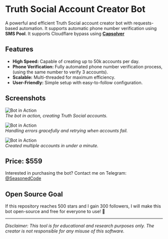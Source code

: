 # Truth Social Account Creator Bot
A powerful and efficient Truth Social account creator bot with requests-based automation. It supports automatic phone number verification using **SMS Pool**.
It supports Cloudflare bypass using [**Capsolver**](https://dashboard.capsolver.com/passport/register?inviteCode=LPVshOqZCxTF)

## Features

- **High Speed:** Capable of creating up to 50k accounts per day.
- **Phone Verification:** Fully automated phone number verification process, (using the same number to verify 3 accounts).
- **Scalable:** Multi-threaded for maximum efficiency.
- **User-Friendly:** Simple setup with easy-to-follow configuration.

## Screenshots
![Bot in Action](bot_in_action-1.png)  
*The bot in action, creating Truth Social accounts.*

![Bot in Action](bot_in_action-2.png)  
*Handling errors gracefully and retrying when accounts fail.*

![Bot in Action](bot_in_action-3.png)  
*Created multiple accounts in under a minute.*

## Price: $559
Interested in purchasing the bot? Contact me on Telegram: [@SeasonedCode](https://t.me/SeasonedCode)

## Open Source Goal
If this repository reaches 500 stars and I gain 300 followers, I will make this bot open-source and free for everyone to use! 🎉

------------------------------
*Disclaimer: This tool is for educational and research purposes only. The creator is not responsible for any misuse of this software.*
